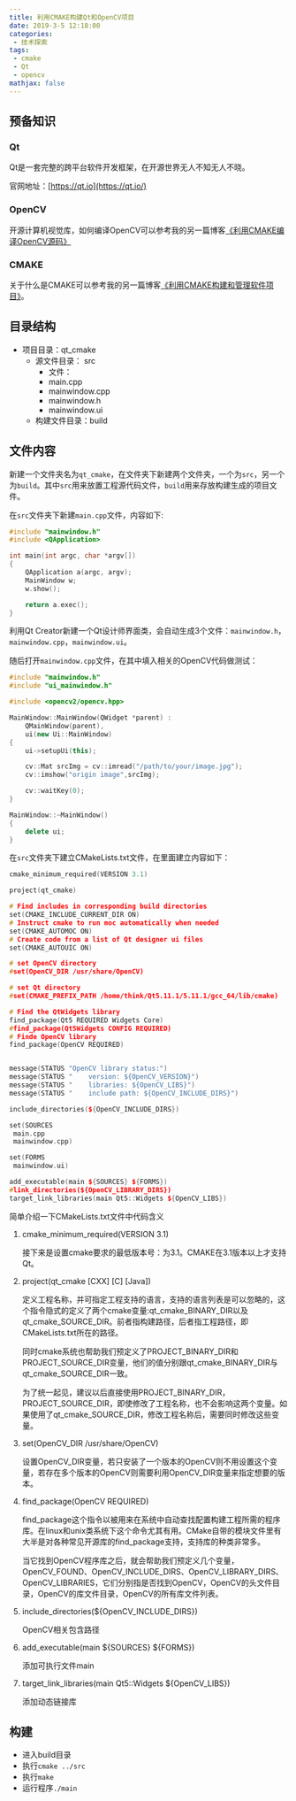 ```yaml
---
title: 利用CMAKE构建Qt和OpenCV项目 
date: 2019-3-5 12:18:00
categories:
 - 技术探索
tags: 
 - cmake
 - Qt
 - opencv
mathjax: false
---
```


## 预备知识

### Qt

Qt是一套完整的跨平台软件开发框架，在开源世界无人不知无人不晓。

官网地址：[https://qt.io](https://qt.io/)

### OpenCV

开源计算机视觉库，如何编译OpenCV可以参考我的另一篇博客[《利用CMAKE编译OpenCV源码》](http://yluo.name/2019/02/12/cmake_build_opencv/)

### CMAKE

关于什么是CMAKE可以参考我的另一篇博客[《利用CMAKE构建和管理软件项目》](http://yluo.name/2019/01/02/cmake/)。

## 目录结构

- 项目目录：qt_cmake
  - 源文件目录： src
    - 文件：
    - main.cpp
    - mainwindow.cpp
    - mainwindow.h
    - mainwindow.ui
  - 构建文件目录：build

## 文件内容

新建一个文件夹名为`qt_cmake`，在文件夹下新建两个文件夹，一个为`src`，另一个为`build`。其中`src`用来放置工程源代码文件，`build`用来存放构建生成的项目文件。

在`src`文件夹下新建`main.cpp`文件，内容如下:

```cpp
#include "mainwindow.h"
#include <QApplication>

int main(int argc, char *argv[])
{
    QApplication a(argc, argv);
    MainWindow w;
    w.show();

    return a.exec();
}
```

利用Qt Creator新建一个Qt设计师界面类，会自动生成3个文件：`mainwindow.h`，`mainwindow.cpp`，`mainwindow.ui`。

随后打开`mainwindow.cpp`文件，在其中填入相关的OpenCV代码做测试：

```cpp
#include "mainwindow.h"
#include "ui_mainwindow.h"

#include <opencv2/opencv.hpp>

MainWindow::MainWindow(QWidget *parent) :
    QMainWindow(parent),
    ui(new Ui::MainWindow)
{
    ui->setupUi(this);

    cv::Mat srcImg = cv::imread("/path/to/your/image.jpg");
    cv::imshow("origin image",srcImg);

    cv::waitKey(0);
}

MainWindow::~MainWindow()
{
    delete ui;
}
```

在`src`文件夹下建立CMakeLists.txt文件，在里面建立内容如下：

```cpp
cmake_minimum_required(VERSION 3.1)

project(qt_cmake)

# Find includes in corresponding build directories
set(CMAKE_INCLUDE_CURRENT_DIR ON)
# Instruct cmake to run moc automatically when needed
set(CMAKE_AUTOMOC ON)
# Create code from a list of Qt designer ui files
set(CMAKE_AUTOUIC ON)

# set OpenCV directory
#set(OpenCV_DIR /usr/share/OpenCV)

# set Qt directory
#set(CMAKE_PREFIX_PATH /home/think/Qt5.11.1/5.11.1/gcc_64/lib/cmake)

# Find the QtWidgets library
find_package(Qt5 REQUIRED Widgets Core)
#find_package(Qt5Widgets CONFIG REQUIRED)
# Finde OpenCV library
find_package(OpenCV REQUIRED)


message(STATUS "OpenCV library status:")
message(STATUS "    version: ${OpenCV_VERSION}")
message(STATUS "    libraries: ${OpenCV_LIBS}")
message(STATUS "    include path: ${OpenCV_INCLUDE_DIRS}")

include_directories(${OpenCV_INCLUDE_DIRS})

set(SOURCES
 main.cpp
 mainwindow.cpp)

set(FORMS
 mainwindow.ui)

add_executable(main ${SOURCES} ${FORMS})
#link_directories(${OpenCV_LIBRARY_DIRS})
target_link_libraries(main Qt5::Widgets ${OpenCV_LIBS})
```

简单介绍一下CMakeLists.txt文件中代码含义

1. cmake_minimum_required(VERSION 3.1)

    接下来是设置cmake要求的最低版本号：为3.1。CMAKE在3.1版本以上才支持Qt。

2. project(qt_cmake [CXX] [C] [Java])

    定义工程名称，并可指定工程支持的语言，支持的语言列表是可以忽略的，这个指令隐式的定义了两个cmake变量:qt_cmake_BINARY_DIR以及qt_cmake_SOURCE_DIR。前者指构建路径，后者指工程路径，即CMakeLists.txt所在的路径。

    同时cmake系统也帮助我们预定义了PROJECT_BINARY_DIR和PROJECT_SOURCE_DIR变量，他们的值分别跟qt_cmake_BINARY_DIR与qt_cmake_SOURCE_DIR一致。

    为了统一起见，建议以后直接使用PROJECT_BINARY_DIR，PROJECT_SOURCE_DIR，即使修改了工程名称，也不会影响这两个变量。如果使用了qt_cmake_SOURCE_DIR，修改工程名称后，需要同时修改这些变量。

3. set(OpenCV_DIR /usr/share/OpenCV)

    设置OpenCV_DIR变量，若只安装了一个版本的OpenCV则不用设置这个变量，若存在多个版本的OpenCV则需要利用OpenCV_DIR变量来指定想要的版本。

4. find_package(OpenCV REQUIRED)

    find_package这个指令以被用来在系统中自动查找配置构建工程所需的程序库。在linux和unix类系统下这个命令尤其有用。CMake自带的模块文件里有大半是对各种常见开源库的find_package支持，支持库的种类非常多。

    当它找到OpenCV程序库之后，就会帮助我们预定义几个变量，OpenCV_FOUND、OpenCV_INCLUDE_DIRS、OpenCV_LIBRARY_DIRS、OpenCV_LIBRARIES，它们分别指是否找到OpenCV，OpenCV的头文件目录，OpenCV的库文件目录，OpenCV的所有库文件列表。

5. include_directories(${OpenCV_INCLUDE_DIRS})

    OpenCV相关包含路径

6. add_executable(main ${SOURCES} ${FORMS})

    添加可执行文件main

7. target_link_libraries(main Qt5::Widgets ${OpenCV_LIBS})

    添加动态链接库

## 构建

- 进入build目录
- 执行`cmake ../src`
- 执行`make`
- 运行程序`./main`
